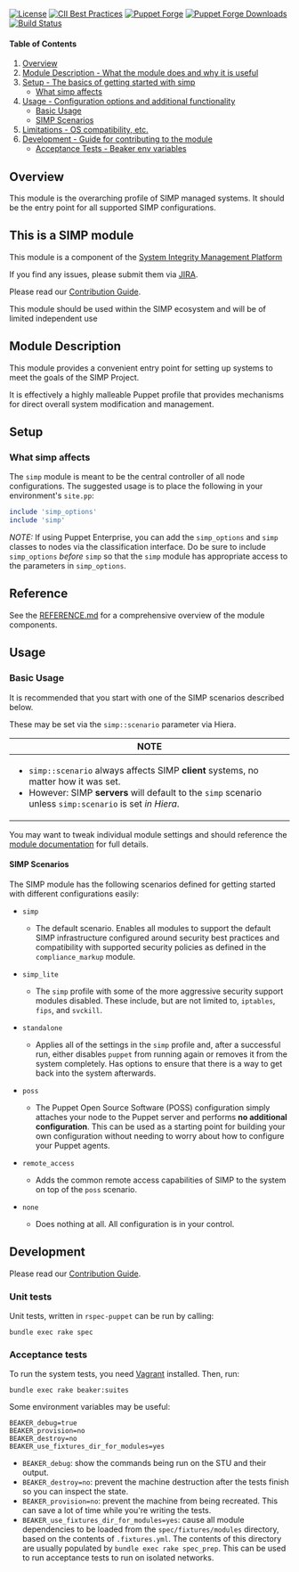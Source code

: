 [![License](http://img.shields.io/:license-apache-blue.svg)](http://www.apache.org/licenses/LICENSE-2.0.html)
[![CII Best Practices](https://bestpractices.coreinfrastructure.org/projects/73/badge)](https://bestpractices.coreinfrastructure.org/projects/73)
[![Puppet Forge](https://img.shields.io/puppetforge/v/simp/simp.svg)](https://forge.puppetlabs.com/simp/simp)
[![Puppet Forge Downloads](https://img.shields.io/puppetforge/dt/simp/simp.svg)](https://forge.puppetlabs.com/simp/simp)
[![Build Status](https://travis-ci.org/simp/pupmod-simp-simp.svg)](https://travis-ci.org/simp/pupmod-simp-simp)

#### Table of Contents

1. [Overview](#overview)
2. [Module Description - What the module does and why it is useful](#module-description)
3. [Setup - The basics of getting started with simp](#setup)
    * [What simp affects](#what-simp-affects)
4. [Usage - Configuration options and additional functionality](#usage)
    * [Basic Usage](#basic-usage)
    * [SIMP Scenarios](#simp-scenarios)
5. [Limitations - OS compatibility, etc.](#limitations)
6. [Development - Guide for contributing to the module](#development)
      * [Acceptance Tests - Beaker env variables](#acceptance-tests)

## Overview

This module is the overarching profile of SIMP managed systems. It should be
the entry point for all supported SIMP configurations.

## This is a SIMP module
This module is a component of the [System Integrity Management Platform](https://simp-project.com)

If you find any issues, please submit them via [JIRA](https://simp-project.atlassian.net/).

Please read our [Contribution Guide](https://simp.readthedocs.io/en/stable/contributors_guide/index.html).

This module should be used within the SIMP ecosystem and will be of limited
independent use

## Module Description

This module provides a convenient entry point for setting up systems to meet
the goals of the SIMP Project.

It is effectively a highly malleable Puppet profile that provides mechanisms
for direct overall system modification and management.

## Setup

### What simp affects

The ``simp`` module is meant to be the central controller of all node
configurations. The suggested usage is to place the following in your
environment's ``site.pp``:

```ruby
include 'simp_options'
include 'simp'
```

*NOTE:* If using Puppet Enterprise, you can add the ``simp_options`` and
``simp`` classes to nodes via the classification interface. Do be sure to
include ``simp_options`` *before* ``simp`` so that the ``simp`` module has
appropriate access to the parameters in ``simp_options``.

## Reference

See the [REFERENCE.md][reference_md] for a comprehensive overview of the module
components.

## Usage

### Basic Usage

It is recommended that you start with one of the SIMP scenarios described below.

These may be set via the ``simp::scenario`` parameter via Hiera.

| **NOTE** |
| --- |
| <ul><li>`simp::scenario` always affects SIMP **client** systems, no matter how it was set.</li><li>However: SIMP **servers** will default to the `simp` scenario unless `simp:scenario` is set _in Hiera_.</li></ul> |


You may want to tweak individual module settings and should reference the
[module documentation][reference_md] for full details.

[reference_md]: https://github.com/simp/pupmod-simp-simp/blob/master/REFERENCE.md

#### SIMP Scenarios

The SIMP module has the following scenarios defined for getting started with
different configurations easily:

* ``simp``
  * The default scenario. Enables all modules to support the default SIMP
    infrastructure configured around security best practices and compatibility
    with supported security policies as defined in the
    ``compliance_markup`` module.

* ``simp_lite``
  * The ``simp`` profile with some of the more aggressive security support
    modules disabled. These include, but are not limited to, ``iptables``,
    ``fips``, and ``svckill``.

* ``standalone``
  * Applies all of the settings in the ``simp`` profile and, after a successful
    run, either disables ``puppet`` from running again or removes it from the
    system completely. Has options to ensure that there is a way to get back
    into the system afterwards.

* ``poss``
  * The Puppet Open Source Software (POSS) configuration simply attaches your
    node to the Puppet server and performs **no additional configuration**.  This
    can be used as a starting point for building your own configuration without
    needing to worry about how to configure your Puppet agents.

* ``remote_access``
  * Adds the common remote access capabilities of SIMP to the system on top of
    the ``poss`` scenario.

* ``none``
  * Does nothing at all. All configuration is in your control.

## Development

Please read our [Contribution Guide](https://simp.readthedocs.io/en/stable/contributors_guide/index.html).

### Unit tests

Unit tests, written in ``rspec-puppet`` can be run by calling:

```shell
bundle exec rake spec
```

### Acceptance tests

To run the system tests, you need [Vagrant](https://www.vagrantup.com/) installed. Then, run:

```shell
bundle exec rake beaker:suites
```

Some environment variables may be useful:

```shell
BEAKER_debug=true
BEAKER_provision=no
BEAKER_destroy=no
BEAKER_use_fixtures_dir_for_modules=yes
```

* `BEAKER_debug`: show the commands being run on the STU and their output.
* `BEAKER_destroy=no`: prevent the machine destruction after the tests finish so you can inspect the state.
* `BEAKER_provision=no`: prevent the machine from being recreated. This can save a lot of time while you're writing the tests.
* `BEAKER_use_fixtures_dir_for_modules=yes`: cause all module dependencies to be loaded from the `spec/fixtures/modules` directory, based on the contents of `.fixtures.yml`.  The contents of this directory are usually populated by `bundle exec rake spec_prep`.  This can be used to run acceptance tests to run on isolated networks.
